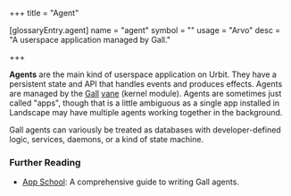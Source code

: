 +++
title = "Agent"

[glossaryEntry.agent]
name = "agent"
symbol = ""
usage = "Arvo"
desc = "A userspace application managed by Gall."

+++

**Agents** are the main kind of userspace application on Urbit. They have a
persistent state and API that handles events and produces effects. Agents are
managed by the [Gall](/reference/glossary/gall) [vane](/reference/glossary/vane)
(kernel module). Agents are sometimes just called "apps", though that is a
little ambiguous as a single app installed in Landscape may have multiple agents
working together in the background.

Gall agents can variously be treated as databases with developer-defined logic,
services, daemons, or a kind of state machine.

### Further Reading

- [App School](/guides/core/app-school/intro): A comprehensive guide to writing
  Gall agents.
